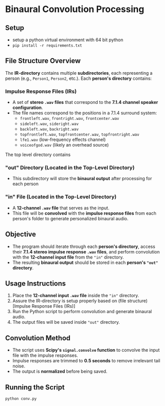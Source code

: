 # Binaural Convolution Processing

## Setup

- setup a python virtual environment with 64 bit python
- `pip install -r requirements.txt`

## File Structure Overview

The **IR-directory** contains multiple **subdirectories**, each representing a person (e.g., `Person1`, `Person2`, etc.). Each **person's directory** contains:

### Impulse Response Files (IRs)

- A set of **stereo `.wav` files** that correspond to the **7.1.4 channel speaker configuration**.
- The file names correspond to the positions in a 7.1.4 surround system:
  - `frontleft.wav`, `frontright.wav`, `frontcenter.wav`
  - `sideleft.wav`, `sideright.wav`
  - `backleft.wav`, `backright.wav`
  - `topfrontleft.wav`, `topfrontcenter.wav`, `topfrontright.wav`
  - `lfe1.wav` (low-frequency effects channel)
  - `voiceofgod.wav` (likely an overhead source)

The top level directory contains

### "out" Directory (Located in the Top-Level Directory)

- This subdirectory will store the **binaural output** after processing for each person

### "in" File (Located in the Top-Level Directory)

- A **12-channel `.wav` file** that serves as the input.
- This file will be **convolved** with the **impulse response files** from each person's folder to generate personalized binaural audio.

## Objective

- The program should iterate through each **person's directory**, access their **7.1.4 stereo impulse response `.wav` files**, and perform convolution with the **12-channel input file** from the `"in"` directory.
- The resulting **binaural output** should be stored in each **person's `"out"` directory**.

## Usage Instructions

1. Place the **12-channel input `.wav` file** inside the `"in"` directory.
2. Assure the IR-directory is setup properly based on (file structure)[Impulse Response Files (IRs)]
3. Run the Python script to perform convolution and generate binaural audio.
4. The output files will be saved inside `"out"` directory.

## Convolution Method

- The script uses **Scipy's `signal.convolve` function** to convolve the input file with the impulse responses.
- Impulse responses are trimmed to **0.5 seconds** to remove irrelevant tail noise.
- The output is **normalized** before being saved.

## Running the Script

```sh
python conv.py
```
